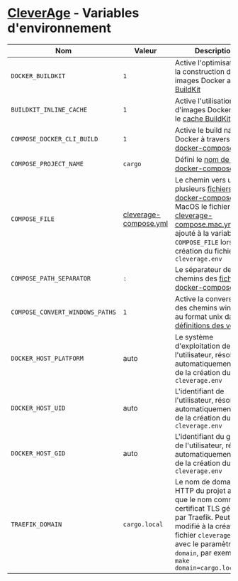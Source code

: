 # [CleverAge](../README.md) - Variables d'environnement

| Nom | Valeur | Description |
|--   |--      |--           |
| `DOCKER_BUILDKIT`| `1` | Active l'optimisation de la construction des images Docker avec [BuildKit](https://docs.docker.com/develop/develop-images/build_enhancements/#to-enable-buildkit-builds) |
| `BUILDKIT_INLINE_CACHE` | `1` | Active l'utilisation d'images Docker avec le [cache BuildKit](https://docs.docker.com/engine/reference/commandline/build/#specifying-external-cache-sources) |
| `COMPOSE_DOCKER_CLI_BUILD` | `1` | Active le build natif Docker à travers [docker-compose](https://docs.docker.com/compose/reference/envvars/#compose_docker_cli_build) |
| `COMPOSE_PROJECT_NAME` | `cargo` | Défini le [nom de projet docker-compose](https://docs.docker.com/compose/reference/envvars/#compose_project_name) |
| `COMPOSE_FILE` | [cleverage-compose.yml](../../cleverage-compose.yml) | Le chemin vers un où plusieurs [fichiers docker-compose](https://docs.docker.com/compose/reference/envvars/#compose_file). Sur MacOS le fichier [cleverage-compose.mac.yml](../../cleverage-compose.mac.yml) est ajouté à la variable `COMPOSE_FILE` lors de la création du fichier `cleverage.env` |
| `COMPOSE_PATH_SEPARATOR` | `:` | Le séparateur de chemins des [fichiers docker-compose](https://docs.docker.com/compose/reference/envvars/#compose_path_separator)  |
| `COMPOSE_CONVERT_WINDOWS_PATHS` | `1` | Active la conversion des chemins windows au format unix dans les [définitions des volumes](https://docs.docker.com/compose/reference/envvars/#compose_convert_windows_paths) |
| `DOCKER_HOST_PLATFORM` | auto | Le système d'exploitation de l'utilisateur, résolu automatiquement lors de la création du fichier `cleverage.env` |
| `DOCKER_HOST_UID` | auto | L'identifiant de l'utilisateur, résolu automatiquement lors de la création du fichier `cleverage.env` |
| `DOCKER_HOST_GID` | auto | L'identifiant du groupe de l'utilisateur, résolu automatiquement lors de la création du fichier `cleverage.env` |
| `TRAEFIK_DOMAIN` | `cargo.local` | Le nom de domaine HTTP du projet ainsi que le nom commun du certificat TLS généré par Traefik. Peut être modifié à la création du fichier `cleverage.env` avec le paramètre `domain`, par exemple : `make domain=cargo.localhost` |
